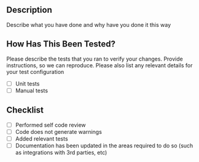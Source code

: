 ## Description

Describe what you have done and why have you done it this way

## How Has This Been Tested?

Please describe the tests that you ran to verify your changes. Provide instructions, so we can reproduce. Please also list any relevant details for your test configuration

- [ ] Unit tests
- [ ] Manual tests

## Checklist

- [ ] Performed self code review
- [ ] Code does not generate warnings
- [ ] Added relevant tests
- [ ] Documentation has been updated in the areas required to do so (such as integrations with 3rd parties, etc)
